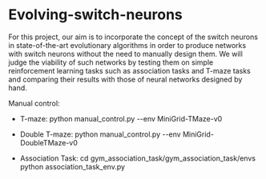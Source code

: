 # Evolving-switch-neurons
For this project, our aim is to incorporate the concept of the switch neurons in state-of-the-art evolutionary
algorithms in order to produce networks with switch neurons without the need to manually design them. 
We will judge the viability of such networks by testing them on simple reinforcement learning tasks such as
association tasks and T-maze tasks and comparing their results with those of neural networks designed by hand.

Manual control:

* T-maze: python manual_control.py --env MiniGrid-TMaze-v0

* Double T-maze: python manual_control.py --env MiniGrid-DoubleTMaze-v0

* Association Task: cd gym_association_task/gym_association_task/envs\
python association_task_env.py